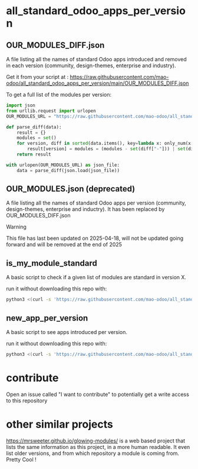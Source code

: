 # all_standard_odoo_apps_per_version


## OUR_MODULES_DIFF.json
A file listing all the names of standard Odoo apps introduced and removed in each version (community, design-themes, enterprise and industry).

Get it from your script at : https://raw.githubusercontent.com/mao-odoo/all_standard_odoo_apps_per_version/main/OUR_MODULES_DIFF.json

To get a full list of the modules per version:
```python
import json
from urllib.request import urlopen
OUR_MODULES_URL = "https://raw.githubusercontent.com/mao-odoo/all_standard_odoo_apps_per_version/main/OUR_MODULES_DIFF.json"

def parse_diff(data):
    result = {}
    modules = set()
    for version, diff in sorted(data.items(), key=lambda x: only_num(x[0])):
        result[version] = modules = (modules - set(diff["-"])) | set(diff["+"])
    return result

with urlopen(OUR_MODULES_URL) as json_file:
    data = parse_diff(json.load(json_file))
```

## OUR_MODULES.json  (deprecated)
A file listing all the names of standard Odoo apps per version (community, design-themes, enterprise and inductry).
It has been replaced by OUR_MODULES_DIFF.json

> [!warning]
> This file has last been updated on 2025-04-18, will not be updated going forward and will be removed at the end of 2025

## is_my_module_standard

A basic script to check if a given list of modules are standard in version X.

run it without downloading this repo with:
```bash
python3 <(curl -s 'https://raw.githubusercontent.com/mao-odoo/all_standard_odoo_apps_per_version/main/is_my_module_standard.py') <version> -m <module_names>...
```

## new_app_per_version

A basic script to see apps introduced per version.

run it without downloading this repo with:
```bash
python3 <(curl -s 'https://raw.githubusercontent.com/mao-odoo/all_standard_odoo_apps_per_version/main/new_app_per_version.py')
```

# contribute

Open an issue called "I want to contribute" to potentially get a write access to this repository


# other similar projects

https://mrsweeter.github.io/glowing-modules/  is a web based project that lists the same information as this project, in a more human readable.
It even list older versions, and from which repository a module is coming from. Pretty Cool !
